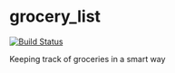 # grocery_list
[![Build Status](https://travis-ci.org/varunl/grocery_list.svg?branch=master)](https://travis-ci.org/varunl/grocery_list)


Keeping track of groceries in a smart way
